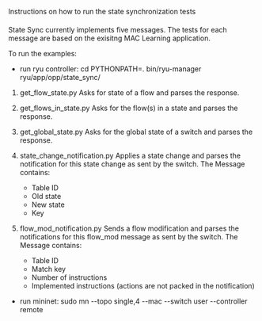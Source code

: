 Instructions on how to run the state synchronization tests
####

State Sync currently implements five messages. The tests for each message are based on the exisitng MAC Learning application.

To run the examples:
- run ryu controller:
  cd <ryu folder>
  PYTHONPATH=. bin/ryu-manager ryu/app/opp/state_sync/<example file>
  
1.  get_flow_state.py
    Asks for state of a flow and parses the response.

2.  get_flows_in_state.py
    Asks for the flow(s) in a state and parses the response.

3.  get_global_state.py
    Asks for the global state of a switch and parses the response.

4.  state_change_notification.py
    Applies a state change and parses the notification for this state change as sent by the switch.
    The Message contains:
    - Table ID
    - Old state
    - New state
    - Key

5.  flow_mod_notification.py
    Sends a flow modification and parses the notifications for this flow_mod message as sent by the switch.
    The Message contains:
    - Table ID
    - Match key
    - Number of instructions
    - Implemented instructions (actions are not packed in the notification)

- run mininet:
  sudo mn --topo single,4 --mac --switch user --controller remote
